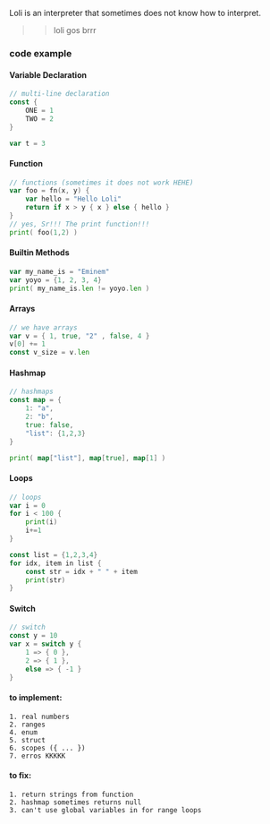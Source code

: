 Loli is an interpreter that sometimes does not know how to interpret.

>> loli gos brrr

### code example

#### Variable Declaration
```go
// multi-line declaration
const {
    ONE = 1
    TWO = 2
}

var t = 3
```

#### Function
```go
// functions (sometimes it does not work HEHE)
var foo = fn(x, y) {
    var hello = "Hello Loli"
    return if x > y { x } else { hello }
}
// yes, Sr!!! The print function!!!
print( foo(1,2) )
```

#### Builtin Methods 
```go
var my_name_is = "Eminem"
var yoyo = {1, 2, 3, 4}
print( my_name_is.len != yoyo.len )

```


#### Arrays
```go
// we have arrays
var v = { 1, true, "2" , false, 4 }
v[0] += 1
const v_size = v.len
```

#### Hashmap
```go
// hashmaps 
const map = {
    1: "a",
    2: "b",
    true: false,
    "list": {1,2,3}
}

print( map["list"], map[true], map[1] )
```

#### Loops
```go
// loops
var i = 0
for i < 100 {
    print(i)
    i+=1
}

const list = {1,2,3,4}
for idx, item in list {
    const str = idx + " " + item
    print(str)
}
```

#### Switch
```go
// switch 
const y = 10
var x = switch y {
    1 => { 0 },
    2 => { 1 },
    else => { -1 }
}
```

#### to implement:
    1. real numbers
    2. ranges
    4. enum
    5. struct
    6. scopes ({ ... })
    7. erros KKKKK

#### to fix:
    1. return strings from function 
    2. hashmap sometimes returns null
    3. can't use global variables in for range loops

